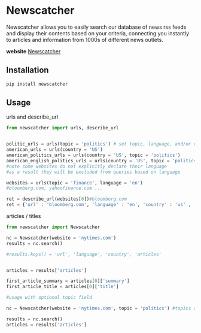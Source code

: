 # Newscatcher

Newscatcher allows you to easily search our database of news rss feeds and display their contents based on your criteria, connecting you instantly to articles and information from 1000s of different news outlets.

**website** [Newscatcher](https://newscatcherapi.com/)

## Installation

```bash
pip install newscatcher
```

## Usage

urls and describe_url
```python
from newscatcher import urls, describe_url


politic_urls = urls(topic = 'politics') # set topic, language, and/or country
american_urls = urls(country = 'US')
american_politics_urls = urls(country = 'US', topic = 'politics')
american_english_politics_urls = urls(country = 'US', topic = 'politics', language = 'en') 
#note some websites do not explicitly declare their language 
#as a result they will be excluded from queries based on language

websites = urls(topic = 'finance', language = 'en') 
#bloomberg.com, yahoofinance.com ...

ret = describe_url(websites[0])#bloomberg.com
ret = {'url' : 'bloomberg.com', 'language' : 'en', 'country' : 'us' , 'topics' : topics} #topics = topics offered by this url, useful when creating the Newscatcher object
```

articles / titles
```python
from newscatcher import Newscatcher

nc = Newscatcher(website = 'nytimes.com')
results = nc.search()

#results.keys() = 'url', 'language', 'country', 'articles'


articles = results['articles']

first_article_summary = articles[0]['summary']
first_article_title = articles[0]['title']

#usage with optional topic field

nc = Newscatcher(website = 'nytimes.com', topic = 'politics') #topics available for a website, may be found with the describe_url function

results = nc.search()
articles = results['articles']
